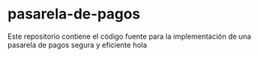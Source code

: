 # pasarela-de-pagos
Este repositorio contiene el código fuente para la implementación de una pasarela de pagos segura y eficiente
hola 